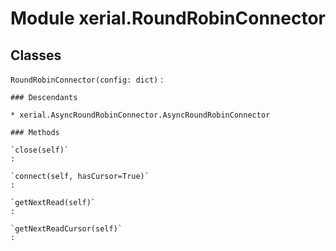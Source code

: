 Module xerial.RoundRobinConnector
=================================

Classes
-------

`RoundRobinConnector(config: dict)`
:   

    ### Descendants

    * xerial.AsyncRoundRobinConnector.AsyncRoundRobinConnector

    ### Methods

    `close(self)`
    :

    `connect(self, hasCursor=True)`
    :

    `getNextRead(self)`
    :

    `getNextReadCursor(self)`
    :